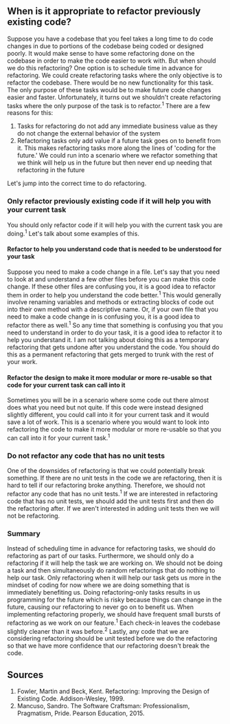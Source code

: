 ## When is it appropriate to refactor previously existing code?
Suppose you have a codebase that you feel takes a long time to do code changes in due to portions of the codebase being coded or designed poorly. It would make sense to have some refactoring done on the codebase in order to make the code easier to work with. But when should we do this refactoring? One option is to schedule time in advance for refactoring. We could create refactoring tasks where the only objective is to refactor the codebase. There would be no new functionality for this task. The only purpose of these tasks would be to make future code changes easier and faster. Unfortunately, it turns out we shouldn't create refactoring tasks where the only purpose of the task is to refactor.<sup>1</sup> There are a few reasons for this:
1. Tasks for refactoring do not add any immediate business value as they do not change the external behavior of the system  
2. Refactoring tasks only add value if a future task goes on to benefit from it. This makes refactoring tasks more along the lines of 'coding for the future.'  We could run into a scenario where we refactor something that we think will help us in the future but then never end up needing that refactoring in the future  

Let's jump into the correct time to do refactoring.

### Only refactor previously existing code if it will help you with your current task
You should only refactor code if it will help you with the current task you are doing.<sup>1</sup> Let's talk about some examples of this.

#### Refactor to help you understand code that is needed to be understood for your task
Suppose you need to make a code change in a file. Let's say that you need to look at and understand a few other files before you can make this code change. If these other files are confusing you, it is a good idea to refactor them in order to help you understand the code better.<sup>1</sup> This would generally involve renaming variables and methods or extracting blocks of code out into their own method with a descriptive name. Or, if your own file that you need to make a code change in is confusing you, it is a good idea to refactor there as well.<sup>1</sup> So any time that something is confusing you that you need to understand in order to do your task, it is a good idea to refactor it to help you understand it. I am not talking about doing this as a temporary refactoring that gets undone after you understand the code. You should do this as a permanent refactoring that gets merged to trunk with the rest of your work.

#### Refactor the design to make it more modular or more re-usable so that code for your current task can call into it
Sometimes you will be in a scenario where some code out there almost does what you need but not quite. If this code were instead designed slightly different, you could call into it for your current task and it would save a lot of work. This is a scenario where you would want to look into refactoring the code to make it more modular or more re-usable so that you can call into it for your current task.<sup>1</sup>

### Do not refactor any code that has no unit tests
One of the downsides of refactoring is that we could potentially break something. If there are no unit tests in the code we are refactoring, then it is hard to tell if our refactoring broke anything. Therefore, we should not refactor any code that has no unit tests.<sup>1</sup> If we are interested in refactoring code that has no unit tests, we should add the unit tests first and then do the refactoring after. If we aren't interested in adding unit tests then we will not be refactoring.

### Summary
Instead of scheduling time in advance for refactoring tasks, we should do refactoring as part of our tasks. Furthermore, we should only do a refactoring if it will help the task we are working on. We should not be doing a task and then simultaneously do random refactorings that do nothing to help our task. Only refactoring when it will help our task gets us more in the mindset of coding for now where we are doing something that is immediately benefiting us. Doing refactoring-only tasks results in us programming for the future which is risky because things can change in the future, causing our refactoring to never go on to benefit us. When implementing refactoring properly, we should have frequent small bursts of refactoring as we work on our feature.<sup>1</sup> Each check-in leaves the codebase slightly cleaner than it was before.<sup>2</sup> Lastly, any code that we are considering refactoring should be unit tested before we do the refactoring so that we have more confidence that our refactoring doesn't break the code.

## Sources
1. Fowler, Martin and Beck, Kent. Refactoring: Improving the Design of Existing Code. Addison-Wesley, 1999.  
2. Mancuso, Sandro. The Software Craftsman: Professionalism, Pragmatism, Pride. Pearson Education, 2015.
